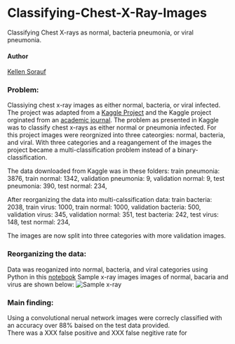 # Classifying-Chest-X-Ray-Images
Classifying Chest X-rays as normal, bacteria pneumonia, or viral pneumonia.

#### Author
[Kellen Sorauf](https://www.linkedin.com/in/kellen-sorauf-3983505/)

### Problem:
Classiying chest x-ray images as either normal, bacteria, or viral infected. The project was adapted from a [Kaggle Project](https://www.kaggle.com/paultimothymooney/chest-xray-pneumonia) and the Kaggle project orginated from an [academic journal](https://www.cell.com/cell/fulltext/S0092-8674(18)30154-5). The problem as presented in Kaggle was to classify chest x-rays as either normal or pneumonia infected. For this project images were reorgnized into three cateorgies: normal, bacteria, and viral.  With three categories and a reagangement of the images the project became a multi-classification problem instead of a binary-classification.  

The data downloaded from Kaggle was in these folders: 
train pneumonia: 3876,
train normal: 1342, 
validation pneumonia: 9, 
validation normal: 9, 
test pneumonia: 390, 
test normal: 234,

After reorganizing the data into multi-calssification data:
train bacteria: 2038,
train virus: 1000,
train normal: 1000,
validation bacteria: 500,
validation virus: 345,
validation normal: 351,
test bacteria: 242,
test virus: 148,
test normal: 234,

The images are now split into three categories with more validation images.

### Reorganizing the data:
Data was reoganized into normal, bacteria, and viral categories using Python in this [notebook]()
Sample x-ray images images of normal, bacaria and virus are shown below: 
![Sample x-ray](https://github.com/Mrsnellek/Classiyfing-Chest-X-Ray-Images/blob/master/Sample%20xray%20images.png)

### Main finding:
Using a convolutional nerual network images were correcly classified with an accuracy over 88% baised on the test data provided.  
There was a XXX false positive and XXX false negitive rate for 

